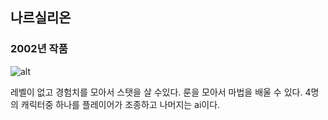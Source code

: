 ## 나르실리온

### 2002년 작품
 
 
 ![alt](http://file.gamedonga.co.kr/files/images/analysis_images_n/narsillion/narsillion_control01.jpg "나르실리온")
 

레벨이 없고 경험치를 모아서 스탯을 살 수있다.
룬을 모아서 마법을 배울 수 있다.
4명의 캐릭터중 하나를 플레이어가 조종하고 나머지는 ai이다.


 
